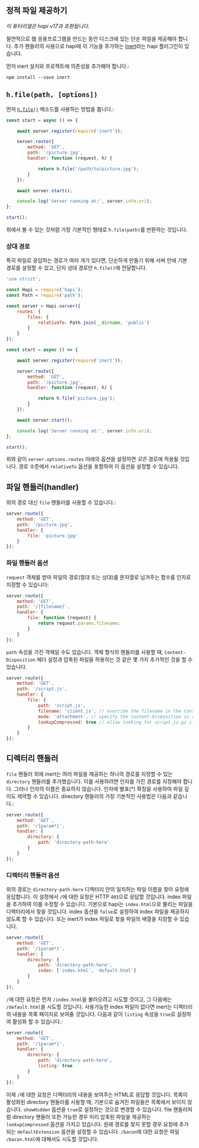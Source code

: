 ## 정적 파일 제공하기

_이 튜터리얼은 hapi v17과 호환됩니다._

필연적으로 웹 응용프로그램을 만드는 동안 디스크에 있는 단순 파일을 제공해야 합니다. 추가 핸들러의 사용으로 hapi에 이 기능을 추가하는 [inert](https://github.com/hapijs/inert)라는 hapi 플러그인이 있습니다.

먼저 inert 설치와 프로젝트에 의존성을 추가해야 합니다.:

`npm install --save inert`

## `h.file(path, [options])`

먼저 [`h.file()`](https://github.com/hapijs/inert#hfilepath-options) 메소드를 사용하는 방법을 봅니다.:

```javascript
const start = async () => {

    await server.register(require('inert'));

    server.route({
        method: 'GET',
        path: '/picture.jpg',
        handler: function (request, h) {

            return h.file('/path/to/picture.jpg');
        }
    });

    await server.start();

    console.log('Server running at:', server.info.uri);
};

start();
```

위에서 볼 수 있는 것처럼 가장 기본적인 형태로 `h.file(path)`를 반환하는 것입니다.

### 상대 경로

특히 파일로 응답하는 경로가 여러 개가 있다면, 단순하게 만들기 위해 서버 안에 기본 경로를 설정할 수 있고, 단지 상대 경로만 `h.file()`에 전달합니다.

```javascript
'use strict';

const Hapi = require('hapi');
const Path = require('path');

const server = Hapi.server({
    routes: {
        files: {
            relativeTo: Path.join(__dirname, 'public')
        }
    }
});

const start = async () => {

    await server.register(require('inert'));

    server.route({
        method: 'GET',
        path: '/picture.jpg',
        handler: function (request, h) {

            return h.file('picture.jpg');
        }
    });

    await server.start();

    console.log('Server running at:', server.info.uri);
};

start();
```

위와 같이 `server.options.routes` 아래의 옵션을 설정하면 _모든_ 경로에 적용될 것입니다. 경로 수준에서 `relativeTo` 옵션을 포함하여 이 옵션을 설정할 수 있습니다. 

## 파일 핸들러(handler)

위의 경로 대신 `file` 핸들러를 사용할 수 있습니다.:

```javascript
server.route({
    method: 'GET',
    path: '/picture.jpg',
    handler: {
        file: 'picture.jpg'
    }
});
```

### 파일 핸들러 옵션

`request` 객체를 받아 파일의 경로(절대 또는 상대)를 문자열로 넘겨주는 함수를 인자로 지정할 수 있습니다:

```javascript
server.route({
    method: 'GET',
    path: '/{filename}',
    handler: {
        file: function (request) {
            return request.params.filename;
        }
    }
});
```

`path` 속성을 가진 객체일 수도 있습니다. 객체 형식의 핸들러를 사용할 때, `Content-Disposition` 헤더 설정과 압축된 파일을 허용하는 것 같은 몇 가지 추가적인 것을 할 수 있습니다.

```javascript
server.route({
    method: 'GET',
    path: '/script.js',
    handler: {
        file: {
            path: 'script.js',
            filename: 'client.js', // override the filename in the Content-Disposition header
            mode: 'attachment', // specify the Content-Disposition is an attachment
            lookupCompressed: true // allow looking for script.js.gz if the request allows it
        }
    }
});
```

## 디렉터리 핸들러

`file` 핸들러 외에 inert는 여러 파일을 제공하는 하나의 경로를 지정할 수 있는 `directory` 핸들러를 추가했습니다. 이를 사용하려면 인자를 가진 경로를 지정해야 합니다. 그러나 인자의 이름은 중요하지 않습니다. 인자에 별표(*) 확장을 사용하여 파일 깊이도 제약할 수 있습니다. directory 핸들러의 가장 기본적인 사용법은 다음과 같습니다.:

```javascript
server.route({
    method: 'GET',
    path: '/{param*}',
    handler: {
        directory: {
            path: 'directory-path-here'
        }
    }
});
```

### 디렉터리 핸들러 옵션

위의 경로는 `directory-path-here` 디렉터리 안의 일치하는 파일 이름을 찾아 요청에 응답합니다. 이 설정에서 `/`에 대한 요청은 HTTP `403`으로 응답할 것입니다. index 파일을 추가하여 이를 수정할 수 있습니다. 기본으로 hapi는 `index.html`으로 불리는 파일을 디렉터리에서 찾을 것입니다. index 옵션을 `false`로 설정하여 index 파일을 제공하지 않도록 할 수 있습니다. 또는 inert가 index 파일로 찾을 파일의 배열을 지정할 수 있습니다.
 
```javascript
server.route({
    method: 'GET',
    path: '/{param*}',
    handler: {
        directory: {
            path: 'directory-path-here',
            index: ['index.html', 'default.html']
        }
    }
});
```

`/`에 대한 요청은 먼저 `/index.html`을 불러오려고 시도할 것이고, 그 다음에는 `/default.html`을 시도할 것입니다. 사용가능한 index 파일이 없다면 inert는 디렉터리의 내용을 목록 페이지로 보여줄 것입니다. 다음과 같이 `listing` 속성을 `true`로 설정하여 활성화 할 수 있습니다.: 

```javascript
server.route({
    method: 'GET',
    path: '/{param*}',
    handler: {
        directory: {
            path: 'directory-path-here',
            listing: true
        }
    }
});
```
이제 `/`에 대한 요청은 디렉터리의 내용을 보여주는 HTML로 응답할 것입니다. 목록이 활성화된 directory 핸들러를 사용할 때, 기본으로 숨겨진 파일들은 목록에서 보이지 않습니다. `showHidden` 옵션을 `true`로 설정하는 것으로 변경할 수 있습니다. file 핸들러처럼 directory 핸들러 또한 가능한 경우 미리 압축된 파일을 제공하는 `lookupCompressed` 옵션을 가지고 있습니다. 원래 경로를 찾지 못할 경우 요청에 추가되는 `defaultExtension` 옵션을 설정할 수 있습니다. `/bacon`에 대한 요청은 파일 `/bacon.html`에 대해서도 시도할 것입니다.
